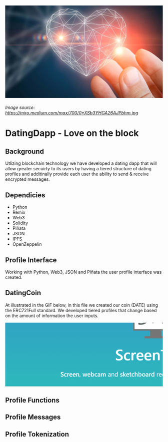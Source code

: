 

<img src= images/crypto-love.jpg><br>
###### _Image source: https://miro.medium.com/max/700/0*XSb3YHGA26AJPbhm.jpg_
# **DatingDapp - Love on the block**

## Background
<p> Utlizing blockchain technology we have developed a dating dapp that will allow greater secuirty to its users by having a tiered structure of dating profiles and additinally provide each user the ability to send & receive encrypted messages. 
</p>

## Dependicies
- Python
- Remix
- Web3
- Solidity
- Piñata
- JSON
- IPFS
- OpenZeppelin

## Profile Interface
Working with Python, Web3, JSON and Piñata the user profile interface was created.



## DatingCoin
At illustrated in the GIF below, in this file we created our coin (DATE) using the ERC721Full standard. We developed tiered profiles that change based on the amount of information the user inputs.

![test](images/Screenshot.gif)

## Profile Functions



## Profile Messages



## Profile Tokenization









